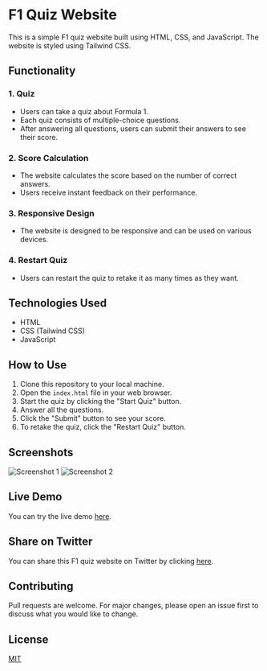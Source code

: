 # F1 Quiz Website

This is a simple F1 quiz website built using HTML, CSS, and JavaScript. The website is styled using Tailwind CSS.

## Functionality

### 1. Quiz
- Users can take a quiz about Formula 1.
- Each quiz consists of multiple-choice questions.
- After answering all questions, users can submit their answers to see their score.

### 2. Score Calculation
- The website calculates the score based on the number of correct answers.
- Users receive instant feedback on their performance.

### 3. Responsive Design
- The website is designed to be responsive and can be used on various devices.

### 4. Restart Quiz
- Users can restart the quiz to retake it as many times as they want.

## Technologies Used
- HTML
- CSS (Tailwind CSS)
- JavaScript

## How to Use
1. Clone this repository to your local machine.
2. Open the `index.html` file in your web browser.
3. Start the quiz by clicking the "Start Quiz" button.
4. Answer all the questions.
5. Click the "Submit" button to see your score.
6. To retake the quiz, click the "Restart Quiz" button.

## Screenshots

![Screenshot 1](/screenshots/screenshot1.png)
![Screenshot 2](/screenshots/screenshot2.png)

## Live Demo
You can try the live demo [here](#).

## Share on Twitter
You can share this F1 quiz website on Twitter by clicking [here](https://twitter.com/intent/tweet?url=<URL>&text=Check%20out%20this%20awesome%20F1%20quiz%20website!%20%F0%9F%8F%8E%20%23F1Quiz%20%23Formula1).

## Contributing
Pull requests are welcome. For major changes, please open an issue first to discuss what you would like to change.

## License
[MIT](https://choosealicense.com/licenses/mit/)

